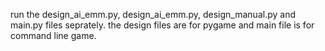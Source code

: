 run the design_ai_emm.py, design_ai_emm.py, design_manual.py and main.py files seprately. the design files are for pygame and main file is for command line game.
